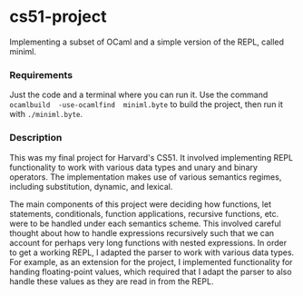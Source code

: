 # cs51-project
Implementing a subset of OCaml and a simple version of the REPL, called miniml. 

### Requirements
Just the code and a terminal where you can run it. Use the command `ocamlbuild  -use-ocamlfind  miniml.byte` to build the project, then run it with `./miniml.byte`. 

### Description
This was my final project for Harvard's CS51. It involved implementing REPL functionality to work with various data types and unary and binary operators. The implementation makes use of various semantics regimes, including substitution, dynamic, and lexical.

The main components of this project were deciding how functions, let statements, conditionals, function applications, recursive functions, etc. were to be handled under each semantics scheme. This involved careful thought about how to handle expressions recursively such that we can account for perhaps very long functions with nested expressions. In order to get a working REPL, I adapted the parser to work with various data types. For example, as an extension for the project, I implemented functionality for handing floating-point values, which required that I adapt the parser to also handle these values as they are read in from the REPL. 
